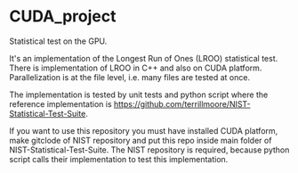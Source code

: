# CUDA_project
Statistical test on the GPU.

It's an implementation of the Longest Run of Ones (LROO) statistical test.
There is implementation of LROO in C++ and also on CUDA platform.
Parallelization is at the file level, i.e. many files are tested at once.

The implementation is tested by unit tests and python script where the reference implementation 
is https://github.com/terrillmoore/NIST-Statistical-Test-Suite.

If you want to use this repository you must have installed CUDA platform, make gitclode of NIST repository and 
put this repo inside main folder of NIST-Statistical-Test-Suite. The NIST repository is required, because python
script calls their implementation to test this implementation.
